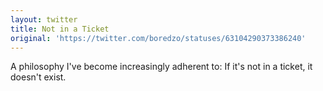 ```yaml
---
layout: twitter
title: Not in a Ticket
original: 'https://twitter.com/boredzo/statuses/63104290373386240'
---
```


A philosophy I've become increasingly adherent to: If it's not in a ticket, it doesn't exist.
